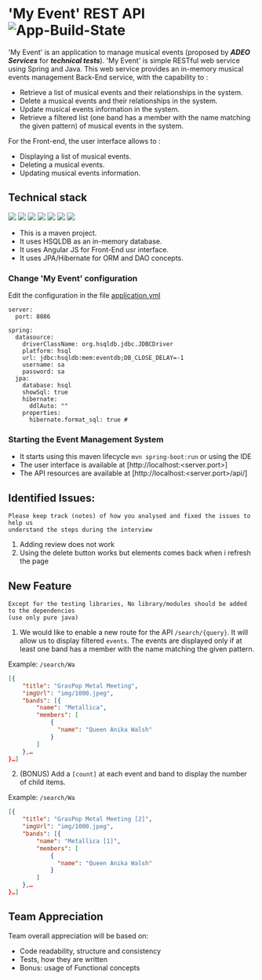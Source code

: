 # 'My Event' REST API ![App-Build-State](https://img.shields.io/badge/build-success-brightgreen.svg?branch=master)

'My Event' is an application to manage musical events (proposed by _**ADEO Services**_ for _**technical tests**_).
'My Event' is simple RESTful web service using Spring and Java. This web service provides an in-memory musical events management Back-End service, with the capability to :
- Retrieve a list of musical events and their relationships in the system.
- Delete a musical events and their relationships in the system.
- Update musical events information in the system.
- Retrieve a filtered list (one band has a member with the name matching the given pattern) of musical events in the system.

For the Front-end, the user interface allows to :
- Displaying  a list of musical events. 
- Deleting a musical events.
- Updating musical events information.

## Technical stack

![](https://img.shields.io/badge/Java_8-✓-blue.svg)
![](https://img.shields.io/badge/Maven-✓-blue.svg)
![](https://img.shields.io/badge/Spring_boot-✓-blue.svg)
![](https://img.shields.io/badge/Jpa-✓-blue.svg)
![](https://img.shields.io/badge/Hibernate-✓-blue.svg)
![](https://img.shields.io/badge/HSQLDB-✓-blue.svg)
![](https://img.shields.io/badge/Angular_JS-✓-blue.svg)

- This is a maven project.
- It uses HSQLDB as an in-memory database.
- It uses Angular JS for Front-End usr interface.
- It uses JPA/Hibernate for ORM and DAO concepts.

### Change 'My Event' configuration
Edit the configuration in the file [application.yml](/tests-technique/src/main/resources/application.yml)
```
server:
  port: 8086
  
spring:
  datasource:
    driverClassName: org.hsqldb.jdbc.JDBCDriver
    platform: hsql
    url: jdbc:hsqldb:mem:eventdb;DB_CLOSE_DELAY=-1 
    username: sa
    password: sa
  jpa:
    database: hsql
    showSql: true
    hibernate:
      ddlAuto: ""
    properties: 
      hibernate.format_sql: true #
```
### Starting the Event Management System

* It starts using this maven lifecycle ```mvn spring-boot:run``` or using the IDE
* The user interface is available at [http://localhost:<server.port>]
* The API resources are available at [http://localhost:<server.port>/api/] 

## Identified Issues:

```
Please keep track (notes) of how you analysed and fixed the issues to help us 
understand the steps during the interview
```

1. Adding review does not work
2. Using the delete button works but elements comes back when i refresh the page 

## New Feature
```
Except for the testing libraries, No library/modules should be added to the dependencies
(use only pure java)
```

1. We would like to enable a new route for the API `/search/{query}`. It will allow us
to display filtered `events`.
The events are displayed only if at least one band has a member with the name matching the given
pattern.

Example: `/search/Wa`
```json
[{
    "title": "GrasPop Metal Meeting",
    "imgUrl": "img/1000.jpeg",
    "bands": [{
        "name": "Metallica",
        "members": [
            {
              "name": "Queen Anika Walsh"
            }
        ]
    },…
}…]
```

2. (BONUS) Add a `[count]` at each event and band 
to display the number of child items.

Example: `/search/Wa`
```json
[{
    "title": "GrasPop Metal Meeting [2]",
    "imgUrl": "img/1000.jpeg",
    "bands": [{
        "name": "Metallica [1]",
        "members": [
            {
              "name": "Queen Anika Walsh"
            }
        ]
    },…
}…]
```

## Team Appreciation

Team overall appreciation will be based on:
- Code readability, structure and consistency
- Tests, how they are written
- Bonus: usage of Functional concepts
